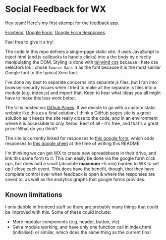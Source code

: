 # Social Feedback for WX

Hey team! Here's my first attempt for the feedback app. 

[Frontend](https://sinclair-codes.github.io/xero-social-feedback/), [Google Form](https://docs.google.com/forms/d/1uRssrF8Birzh4sxC7GohjIYjmgSXeMmmLfgSJ82v4u0), [Google Form Responses](https://docs.google.com/spreadsheets/d/181V5pCkThsCrQfQHn68ytIbygCfg_Mdy7TdHL5oHfNE).

Feel free to give it a try!

The code in this repo defines a single-page static site. It uses JavaScript to inject html (and js callbacks to handle clicks) into a the body by directly manipulating the DOM. Styling is done with [tailwind css](https://tailwindcss.com/) because I hate css selectors lol. I chose `Source Sans 3` as the font because it is the most similar Google font to the typical Xero font.

I've done my best to separate concerns into separate js files, but I ran into browser security issues when I tried to make all the separate js files into a module (e.g. index.js) and import that. Keen to hear what ideas you all might have to make this less work better.

The UI is hosted via [Github Pages](https://pages.github.com/). If we decide to go with a custom static website like this as a final solution, I think a GitHub pages site is a great solution as it keeps the site really close to the code, and in an environment where it is accessible to only Xeros. Best of all - it's free, and that's a great price! What do you think?  

The site is currently linked for responses to [this google form](https://docs.google.com/forms/d/1uRssrF8Birzh4sxC7GohjIYjmgSXeMmmLfgSJ82v4u0), which adds responses to [this google sheet](https://docs.google.com/spreadsheets/d/181V5pCkThsCrQfQHn68ytIbygCfg_Mdy7TdHL5oHfNE/edit?resourcekey#gid=1675618626) at the time of writing this README.

I'm thinking we can get WX to create new spreadsheets in their drive, and link this same form to it. This can easily be done via the google form click ops, but does add a small (absolute **maximum** ~5 min) burden to WX to set up / close each event. This does have the benefit, though, that they have complete control over when feedback is open & where the responses are saved to, as well as the analytics graphs that google forms provides.

## Known limitations

I only dabble in frontend stuff so there are probably many things that could be improved with this. Some of these could include:

- More modular components (e.g. header, button, etc)
- Get a module working, and have only one function call in index.html (initialise() or similar, which does the same thing as the current final <script> tag).

The most major issue I can see is to do with the submission of the response. The current solution uses [this hacky method](https://stackoverflow.com/questions/71714110/can-you-submit-a-restful-request-to-a-google-forms-api) to submit a google form response. It involves a get request to a form url with field values as query parameters. Due to google's security restrictions, this can only be done programmatically in "no-cors" mode, which means the response from google is opaque (doesn't tell us whether the response was successfully posted to the sheet or not). Because of this, we can't tell the difference between success and failure of response delivery client-side. My solution at the moment is just to show "success" all the time, but this is obviously not ideal.

I think the solution would be to have a server-side function somewhere that is authenticated with google forms. That way this frontend could post there instead, and our server side logic could relay the more meaningful response from google. This will be some additional work to set up, but might be worth it. What do you guys think?

Aware I've gone ahead and hacked this solo, so totally happy if we only want to use part (or none) of this solution. Let me know what you think!